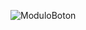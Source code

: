 ![ModuloBoton](https://user-images.githubusercontent.com/99991637/223901642-b0f17726-01ec-4719-a4a5-dc4c2f26f001.png)
